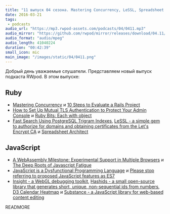 ```yaml
---
title: "11 выпуск 04 сезона. Mastering Concurrency, LeSSL, Spreadsheet Architect, WebAssembly Milestone, Insight, Hashids и прочее"
date: 2016-03-21
tags:
 - podcasts
audio_url: "https://mp3.rwpod-assets.com/podcasts/04/0411.mp3"
audio_mirror: "https://github.com/rwpod/mirror/releases/download/04.11/0411.mp3"
audio_format: "audio/mpeg"
audio_length: 41040224
duration: "00:42:39"
small_icon: mic
main_image: "/images/static/04/0411.png"
---
```


Добрый день уважаемые слушатели. Представляем новый выпуск подкаста RWpod. В этом выпуске:

## Ruby

 - [Mastering Concurrency](http://blog.appsignal.com/blog/2016/03/17/ruby-magic-mastering-concurrency.html) и [10 Steps to Evaluate a Rails Project](http://www.ombulabs.com/blog/rails/maintenance/ten-steps-to-evaluate-a-rails-project.html)
 - [How to Set Up Mutual TLS Authentication to Protect Your Admin Console](http://blog.codeship.com/how-to-set-up-mutual-tls-authentication/) и [Ruby Bits: Each with object](https://subvisual.co/blog/posts/74-ruby-bits-each-with-object)
 - [Fast Search Using PostgreSQL Trigram Indexes](https://about.gitlab.com/2016/03/18/fast-search-using-postgresql-trigram-indexes/), [LeSSL - a simple gem to authorize for domains and obtaining certificates from the Let's Encrypt CA](https://github.com/tobiasfeistmantl/LeSSL) и [Spreadsheet Architect](https://github.com/westonganger/spreadsheet_architect)

## JavaScript

 - [A WebAssembly Milestone: Experimental Support in Multiple Browsers](https://hacks.mozilla.org/2016/03/a-webassembly-milestone/) и [The Deep Roots of Javascript Fatigue](https://segment.com/blog/the-deep-roots-of-js-fatigue/)
 - [JavaScript is a Dysfunctional Programming Language](https://medium.com/javascript-non-grata/javascript-is-a-dysfunctional-programming-language-a1f4866e186f) и [Please stop referring to proposed JavaScript features as ES7](https://medium.com/@jayphelps/please-stop-referring-to-proposed-javascript-features-as-es7-cad29f9dcc4b)
 - [Insight - a WebGL debugging toolkit](https://github.com/3Dparallax/insight/), [Hashids - a small open-source library that generates short, unique, non-sequential ids from numbers](http://hashids.org/), [D3 Calendar Heatmap](https://github.com/DKirwan/calendar-heatmap) и [Substance - a JavaScript library for web-based content editing](http://substance.io/)

READMORE
